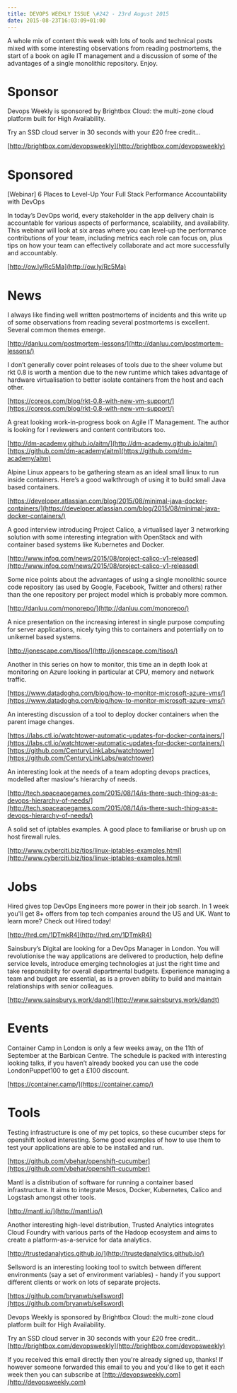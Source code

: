 ```yaml
---
title: DEVOPS WEEKLY ISSUE \#242 - 23rd August 2015 
date: 2015-08-23T16:03:09+01:00
---
```


A whole mix of content this week with lots of tools and technical posts mixed with some interesting observations from reading postmortems, the start of a book on agile IT management and a discussion of some of the advantages of a single monolithic repository. Enjoy.


Sponsor
======

Devops Weekly is sponsored by Brightbox Cloud: the multi-zone cloud platform built for High Availability.

Try an SSD cloud server in 30 seconds with your £20 free credit…

[http://brightbox.com/devopsweekly](http://brightbox.com/devopsweekly)


Sponsored
========

[Webinar] 6 Places to Level-Up Your Full Stack Performance Accountability with DevOps

In today’s DevOps world, every stakeholder in the app delivery chain is accountable for various aspects of performance, scalability, and availability.  This webinar will look at six areas where you can level-up the performance contributions of your team, including metrics each role can focus on, plus tips on how your team can effectively collaborate and act more successfully and accountably.

[http://ow.ly/Rc5Ma](http://ow.ly/Rc5Ma)


News
====

I always like finding well written postmortems of incidents and this write up of some observations from reading several postmortems is excellent. Several common themes emerge.

[http://danluu.com/postmortem-lessons/](http://danluu.com/postmortem-lessons/)


I don’t generally cover point releases of tools due to the sheer volume but rkt 0.8 is worth a mention due to the new runtime which takes advantage of hardware virtualisation to better isolate containers from the host and each other.

[https://coreos.com/blog/rkt-0.8-with-new-vm-support/](https://coreos.com/blog/rkt-0.8-with-new-vm-support/)


A great looking work-in-progress book on Agile IT Management. The author is looking for I reviewers and content contributors too.

[http://dm-academy.github.io/aitm/](http://dm-academy.github.io/aitm/)
[https://github.com/dm-academy/aitm](https://github.com/dm-academy/aitm)


Alpine Linux appears to be gathering steam as an ideal small linux to run inside containers. Here’s a good walkthrough of using it to build small Java based containers.

[https://developer.atlassian.com/blog/2015/08/minimal-java-docker-containers/](https://developer.atlassian.com/blog/2015/08/minimal-java-docker-containers/)


A good interview introducing Project Calico,  a virtualised layer 3 networking solution with some interesting integration with OpenStack and with container based systems like Kubernetes and Docker.

[http://www.infoq.com/news/2015/08/project-calico-v1-released](http://www.infoq.com/news/2015/08/project-calico-v1-released)


Some nice points about the advantages of using a single monolithic source code repository (as used by Google, Facebook, Twitter and others) rather than the one repository per project model which is probably more common.

[http://danluu.com/monorepo/](http://danluu.com/monorepo/)


A nice presentation on the increasing interest in single purpose computing for server applications, nicely tying this to containers and potentially on to unikernel based systems.

[http://jonescape.com/tisos/](http://jonescape.com/tisos/)


Another in this series on how to monitor, this time an in depth look at monitoring on Azure looking in particular at CPU, memory and network traffic.

[https://www.datadoghq.com/blog/how-to-monitor-microsoft-azure-vms/](https://www.datadoghq.com/blog/how-to-monitor-microsoft-azure-vms/)


An interesting discussion of a tool to deploy docker containers when the parent image changes.

[https://labs.ctl.io/watchtower-automatic-updates-for-docker-containers/](https://labs.ctl.io/watchtower-automatic-updates-for-docker-containers/)
[https://github.com/CenturyLinkLabs/watchtower](https://github.com/CenturyLinkLabs/watchtower)


An interesting look at the needs of a team adopting devops practices, modelled after maslow's hierarchy of needs.

[http://tech.spaceapegames.com/2015/08/14/is-there-such-thing-as-a-devops-hierarchy-of-needs/](http://tech.spaceapegames.com/2015/08/14/is-there-such-thing-as-a-devops-hierarchy-of-needs/)


A solid set of iptables examples. A good place to familiarise or brush up on host firewall rules.

[http://www.cyberciti.biz/tips/linux-iptables-examples.html](http://www.cyberciti.biz/tips/linux-iptables-examples.html)


Jobs
====

Hired gives top DevOps Engineers more power in their job search. In 1 week you'll get 8+ offers from top tech companies around the US and UK. Want to learn more? Check out Hired today!

[http://hrd.cm/1DTmkR4](http://hrd.cm/1DTmkR4)


Sainsbury’s Digital are looking for a DevOps Manager in London. You will revolutionise the way applications are delivered to production, help define service levels, introduce emerging
technologies at just the right time and take responsibility for overall departmental budgets. Experience managing a team and budget are essential, as is a proven ability to build and maintain relationships with senior colleagues.

[http://www.sainsburys.work/dandt](http://www.sainsburys.work/dandt)


Events
======

Container Camp in London is only a few weeks away, on the 11th of September at the Barbican Centre. The schedule is packed with interesting looking talks, if you haven’t already booked you can use the code LondonPuppet100 to get a £100 discount.

[https://container.camp/](https://container.camp/)


Tools
=====

Testing infrastructure is one of my pet topics, so these cucumber steps for openshift looked interesting. Some good examples of how to use them to test your applications are able to be installed and run.

[https://github.com/vbehar/openshift-cucumber](https://github.com/vbehar/openshift-cucumber)


Mantl is a distribution of software for running a container based infrastructure. It aims to integrate Mesos, Docker, Kubernetes, Calico and Logstash amongst other tools.

[http://mantl.io/](http://mantl.io/)


Another interesting high-level distribution, Trusted Analytics integrates Cloud Foundry with various parts of the Hadoop ecosystem and aims to create a platform-as-a-service for data analytics.

[http://trustedanalytics.github.io/](http://trustedanalytics.github.io/)


Sellsword is an interesting looking tool to switch between different environments (say a set of environment variables) - handy if you support different clients or work on lots of separate projects.

[https://github.com/bryanwb/sellsword](https://github.com/bryanwb/sellsword)



Devops Weekly is sponsored by Brightbox Cloud: the multi-zone cloud platform built for High Availability.

Try an SSD cloud server in 30 seconds with your £20 free credit…
[http://brightbox.com/devopsweekly](http://brightbox.com/devopsweekly)


If you received this email directly then you're already signed up, thanks! If however someone forwarded this email to you and you'd like to get it each week then you can subscribe at [http://devopsweekly.com](http://devopsweekly.com)

